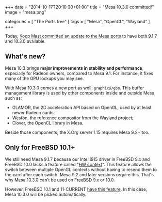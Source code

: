 +++
date = "2014-10-17T20:10:00+01:00"
title = "Mesa 10.3.0 committed!"
image = "mesa.png"

categories = [ "The Ports tree" ]
tags = [ "Mesa", "OpenCL", "Wayland" ]
+++

Today, [Koop Mast committed an update to the Mesa
ports](https://svnweb.freebsd.org/ports?view=revision&revision=371035)
to have both 9.1.7 and 10.3.0 available.

## What's new?

Mesa 10.3 brings **major improvements in stability and performance**,
especially for Radeon owners, compared to Mesa 9.1. For instance, it
fixes many of the GPU lockups you may see.

With Mesa 10.3.0 comes a new port as well: `graphics/gbm`. This buffer
management library is used by other components inside and outside Mesa,
such as:

* GLAMOR, the 2D acceleration API based on OpenGL, used by at least newer Radeon cards;
* Weston, the reference compositor from the Wayland project;
* Clover, the OpenCL library in Mesa.

Beside those components, the X.Org server 1.15 requires Mesa 9.2+ too.

## Only for FreeBSD 10.1+

We still need Mesa 9.1.7 because our Intel i915 driver in FreeBSD 9.x
and FreeBSD 10.0 lacks a feature called
"[HW context](https://bwidawsk.net/blog/index.php/2013/01/i915-hardware-contexts-and-some-bits-about-batchbuffers/)".
This feature allows the switch between multiple OpenGL contexts without
having to resend them to the card after each switch. Mesa 9.2 and later
versions require this. That's why Mesa 10.3.0 can't be used on FreeBSD
9.x or 10.0.

However, FreeBSD 10.1 and 11-CURRENT
[have this feature](https://svnweb.freebsd.org/base?view=revision&revision=271705).
In this case, Mesa 10.3.0 will be picked automatically.
